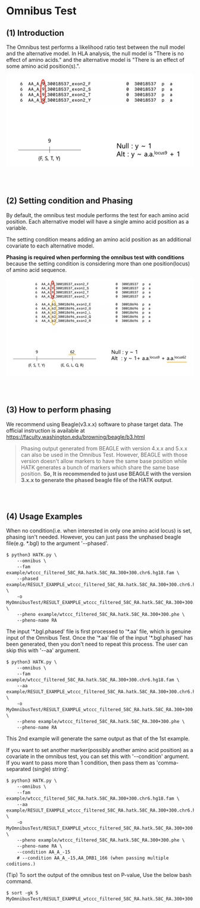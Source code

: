 # Omnibus Test

## (1) Introduction

The Omnibus test performs a likelihood ratio test between the null model and the alternative model. In HLA analysis, the null model is "There is no effect of amino acids." and the alternative model is "There is an effect of some amino acid position(s).".

![OmnibusTest1](img/README_4-1_OmnibusTest1.png)



<br>
<br>


## (2) Setting condition and Phasing

By default, the omnibus test module performs the test for each amino acid position. Each alternative model will have a single amino acid position as a variable.

The setting condition means adding an amino acid position as an additional covariate to each alternative model.

**Phasing is required when performing the omnibus test with conditions** because the setting condition is considering more than one position(locus) of amino acid sequence.


![OmnibusTest2](img/README_4-1_OmnibusTest2.png)


<br>
<br>


## (3) How to perform phasing

We recommend using Beagle(v3.x.x) software to phase target data. The official instruction is available at https://faculty.washington.edu/browning/beagle/b3.html

> Phasing output generated from BEAGLE with version 4.x.x and 5.x.x can also be used in the Omnibus Test. However, BEAGLE with those version doesn't allow markers to have the same base position while HATK generates a bunch of markers which share the same base position. **So, It is recommended to just use BEAGLE with the version 3.x.x to generate the phased beagle file of the HATK output**.

<br>
<br>

## (4) Usage Examples

When no condition(i.e. when interested in only one amino acid locus) is set, phasing isn't needed. However, you can just pass the unphased beagle file(e.g. *.bgl) to the argument '--phased'.

```
$ python3 HATK.py \
    --omnibus \
    --fam example/wtccc_filtered_58C_RA.hatk.58C_RA.300+300.chr6.hg18.fam \
    --phased example/RESULT_EXAMPLE_wtccc_filtered_58C_RA.hatk.58C_RA.300+300.chr6.hg18.bgl.phased \
    -o MyOmnibusTest/RESULT_EXAMPLE_wtccc_filtered_58C_RA.hatk.58C_RA.300+300.chr6.hg18 \
    --pheno example/wtccc_filtered_58C_RA.hatk.58C_RA.300+300.phe \
    --pheno-name RA

```

The input '\*.bgl.phased' file is first processed to '\*.aa' file, which is genuine input of the Omnibus Test. Once the '\*.aa' file of the input '\*.bgl.phased' has been generated, then you don't need to repeat this process. The user can skip this with '--aa' argument.

```
$ python3 HATK.py \
    --omnibus \
    --fam example/wtccc_filtered_58C_RA.hatk.58C_RA.300+300.chr6.hg18.fam \
    --aa example/RESULT_EXAMPLE_wtccc_filtered_58C_RA.hatk.58C_RA.300+300.chr6.hg18.aa \
    -o MyOmnibusTest/RESULT_EXAMPLE_wtccc_filtered_58C_RA.hatk.58C_RA.300+300.chr6.hg18 \
    --pheno example/wtccc_filtered_58C_RA.hatk.58C_RA.300+300.phe \
    --pheno-name RA

```
This 2nd example will generate the same output as that of the 1st example.



If you want to set another marker(possibly another amino acid position) as a covariate in the omnibus test, you can set this with '--condition' argument. If you want to pass more than 1 condition, then pass them as 'comma-separated (single) string'.

```
$ python3 HATK.py \
    --omnibus \
    --fam example/wtccc_filtered_58C_RA.hatk.58C_RA.300+300.chr6.hg18.fam \
    --aa example/RESULT_EXAMPLE_wtccc_filtered_58C_RA.hatk.58C_RA.300+300.chr6.hg18.aa \
    -o MyOmnibusTest/RESULT_EXAMPLE_wtccc_filtered_58C_RA.hatk.58C_RA.300+300.chr6.hg18 \
    --pheno example/wtccc_filtered_58C_RA.hatk.58C_RA.300+300.phe \
    --pheno-name RA \
    --condition AA_A_-15
    # --condition AA_A_-15,AA_DRB1_166 (when passing multiple coditions.)

```

(Tip) To sort the output of the omnibus test on P-value, Use the below bash command.
```
$ sort -gk 5 MyOmnibusTest/RESULT_EXAMPLE_wtccc_filtered_58C_RA.hatk.58C_RA.300+300.chr6.hg18.RA.NA.omnibus
```